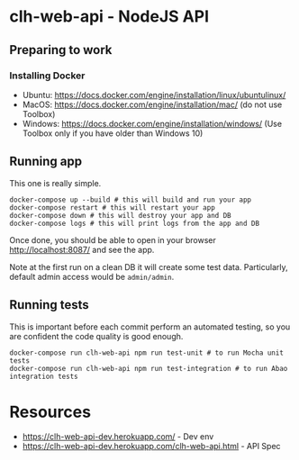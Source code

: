 # clh-web-api - NodeJS API

## Preparing to work

### Installing Docker

- Ubuntu: https://docs.docker.com/engine/installation/linux/ubuntulinux/
- MacOS: https://docs.docker.com/engine/installation/mac/ (do not use Toolbox)
- Windows: https://docs.docker.com/engine/installation/windows/ (Use Toolbox only if you have older than Windows 10)

## Running app

This one is really simple.

```
docker-compose up --build # this will build and run your app
docker-compose restart # this will restart your app
docker-compose down # this will destroy your app and DB
docker-compose logs # this will print logs from the app and DB
```

Once done, you should be able to open in your browser [http://localhost:8087/](http://localhost:8087/) and see the app.

Note at the first run on a clean DB it will create some test data. Particularly, default admin access would be ```admin/admin```.

## Running tests

This is important before each commit perform an automated testing, so you are confident the code quality is good enough.

```
docker-compose run clh-web-api npm run test-unit # to run Mocha unit tests
docker-compose run clh-web-api npm run test-integration # to run Abao integration tests
```

# Resources

* https://clh-web-api-dev.herokuapp.com/ - Dev env
* https://clh-web-api-dev.herokuapp.com/clh-web-api.html - API Spec
